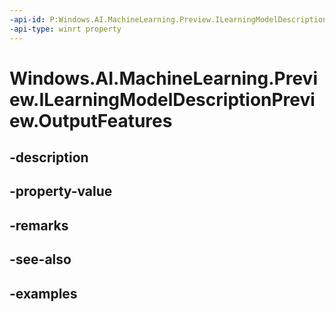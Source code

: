 ```yaml
---
-api-id: P:Windows.AI.MachineLearning.Preview.ILearningModelDescriptionPreview.OutputFeatures
-api-type: winrt property
---
```


<!-- Property syntax.
public IIterable<ILearningModelVariableDescriptorPreview> OutputFeatures { get; }
-->

# Windows.AI.MachineLearning.Preview.ILearningModelDescriptionPreview.OutputFeatures

## -description

## -property-value

## -remarks

## -see-also

## -examples

